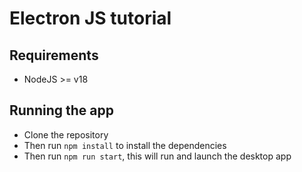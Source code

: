# Electron JS tutorial

## Requirements

- NodeJS >= v18

## Running the app

- Clone the repository
- Then run `npm install` to install the dependencies
- Then run `npm run start`, this will run and launch the desktop app
